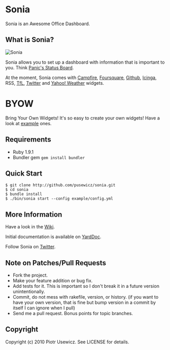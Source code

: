 # Sonia

Sonia is an Awesome Office Dashboard.

## What is Sonia?

![Sonia](http://layer22.com/images/screenshot.png)

Sonia allows you to set up a dashboard with information that is important to you. Think [Panic's Status Board](http://www.panic.com/blog/2010/03/the-panic-status-board/).

At the moment, Sonia comes with [Campfire](http://campfirenow.com/), [Foursquare](http://foursquare.com/), [Github](http://github.com/), [Icinga](http://www.icinga.org/), RSS, [TfL](http://www.tfl.gov.uk/), [Twitter](http://www.twitter.com/) and [Yahoo! Weather](http://weather.yahoo.com/) widgets.

# BYOW

Bring Your Own Widgets! It's so easy to create your own widgets! Have a look at [example](http://github.com/pusewicz/sonia/tree/master/widgets/) ones.

## Requirements

* Ruby 1.9.1
* Bundler gem `gem install bundler`

## Quick Start

    $ git clone http://github.com/pusewicz/sonia.git
    $ cd sonia
    $ bundle install
    $ ./bin/sonia start --config example/config.yml

## More Information

Have a look in the [Wiki](http://wiki.github.com/pusewicz/sonia/).

Initial documentation is available on [YardDoc](http://yardoc.org/docs/pusewicz-sonia).

Follow Sonia on [Twitter](http://www.twitter.com/soniaappcom).

## Note on Patches/Pull Requests

* Fork the project.
* Make your feature addition or bug fix.
* Add tests for it. This is important so I don't break it in a
  future version unintentionally.
* Commit, do not mess with rakefile, version, or history.
  (if you want to have your own version, that is fine but bump version in a commit by itself I can ignore when I pull)
* Send me a pull request. Bonus points for topic branches.

## Copyright

Copyright (c) 2010 Piotr Usewicz. See LICENSE for details.
